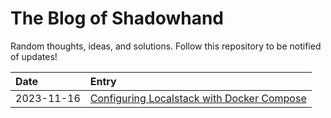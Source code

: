 # The Blog of Shadowhand

Random thoughts, ideas, and solutions. Follow this repository to be notified of updates!

Date       | Entry
:----------|:-----
2023-11-16 | [Configuring Localstack with Docker Compose](https://github.com/shadowhand/blog/wiki/Configuring-Localstack-with-Docker-Compose)
